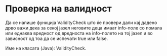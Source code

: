 # Проверка на валидност

Да се напише функција ValidityCheck што ќе провери дали кај дадено дрво важи дека за секој јазел неговите деца имаат
info-поле со помала или еднаква вредност од вредноста на info-полето на тој јазел и во зависност од тоа да се испечати
true или false.

Име на класата (Java): ValidityCheck.
